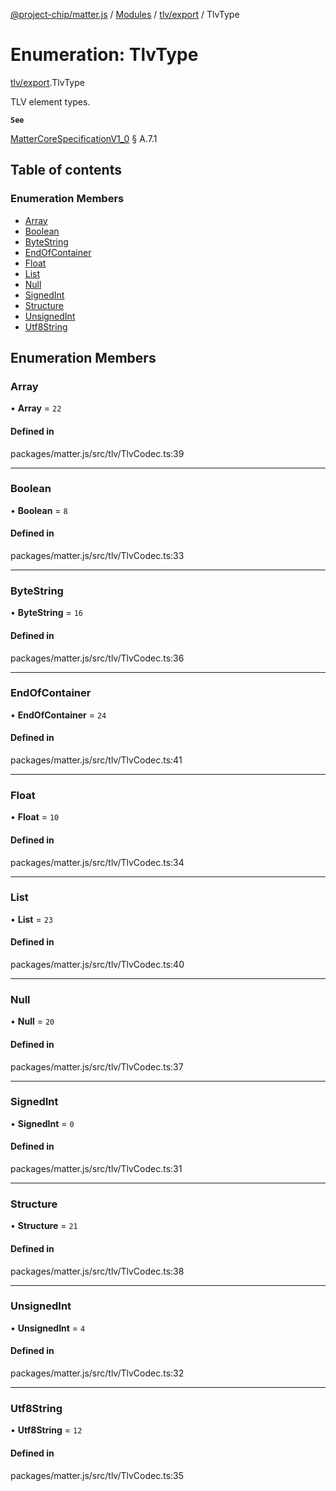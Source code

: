 [@project-chip/matter.js](../README.md) / [Modules](../modules.md) / [tlv/export](../modules/tlv_export.md) / TlvType

# Enumeration: TlvType

[tlv/export](../modules/tlv_export.md).TlvType

TLV element types.

**`See`**

[MatterCoreSpecificationV1_0](../interfaces/spec_export.MatterCoreSpecificationV1_0.md) § A.7.1

## Table of contents

### Enumeration Members

- [Array](tlv_export.TlvType.md#array)
- [Boolean](tlv_export.TlvType.md#boolean)
- [ByteString](tlv_export.TlvType.md#bytestring)
- [EndOfContainer](tlv_export.TlvType.md#endofcontainer)
- [Float](tlv_export.TlvType.md#float)
- [List](tlv_export.TlvType.md#list)
- [Null](tlv_export.TlvType.md#null)
- [SignedInt](tlv_export.TlvType.md#signedint)
- [Structure](tlv_export.TlvType.md#structure)
- [UnsignedInt](tlv_export.TlvType.md#unsignedint)
- [Utf8String](tlv_export.TlvType.md#utf8string)

## Enumeration Members

### Array

• **Array** = ``22``

#### Defined in

packages/matter.js/src/tlv/TlvCodec.ts:39

___

### Boolean

• **Boolean** = ``8``

#### Defined in

packages/matter.js/src/tlv/TlvCodec.ts:33

___

### ByteString

• **ByteString** = ``16``

#### Defined in

packages/matter.js/src/tlv/TlvCodec.ts:36

___

### EndOfContainer

• **EndOfContainer** = ``24``

#### Defined in

packages/matter.js/src/tlv/TlvCodec.ts:41

___

### Float

• **Float** = ``10``

#### Defined in

packages/matter.js/src/tlv/TlvCodec.ts:34

___

### List

• **List** = ``23``

#### Defined in

packages/matter.js/src/tlv/TlvCodec.ts:40

___

### Null

• **Null** = ``20``

#### Defined in

packages/matter.js/src/tlv/TlvCodec.ts:37

___

### SignedInt

• **SignedInt** = ``0``

#### Defined in

packages/matter.js/src/tlv/TlvCodec.ts:31

___

### Structure

• **Structure** = ``21``

#### Defined in

packages/matter.js/src/tlv/TlvCodec.ts:38

___

### UnsignedInt

• **UnsignedInt** = ``4``

#### Defined in

packages/matter.js/src/tlv/TlvCodec.ts:32

___

### Utf8String

• **Utf8String** = ``12``

#### Defined in

packages/matter.js/src/tlv/TlvCodec.ts:35
